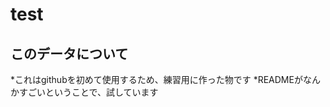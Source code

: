test
====


このデータについて
----------------------
*これはgithubを初めて使用するため、練習用に作った物です
*READMEがなんかすごいということで、試しています
